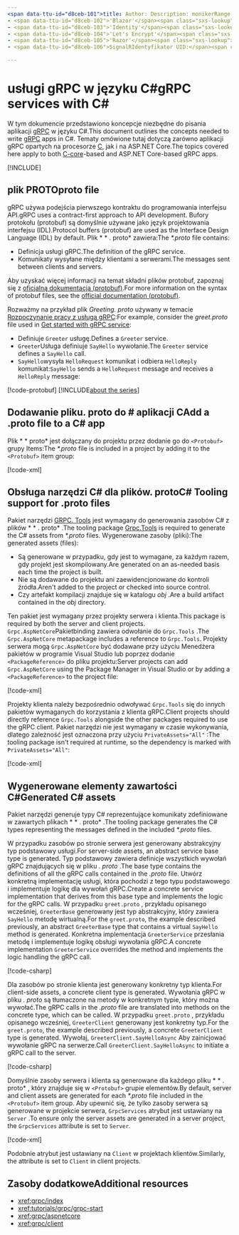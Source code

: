 ```yaml
---
<span data-ttu-id="d8ceb-101">title: Author: Description: monikerRange: MS. Author: MS. Date: No-Loc:</span><span class="sxs-lookup"><span data-stu-id="d8ceb-101">title: author: description: monikerRange: ms.author: ms.date: no-loc:</span></span>
- <span data-ttu-id="d8ceb-102">'Blazor'</span><span class="sxs-lookup"><span data-stu-id="d8ceb-102">'Blazor'</span></span>
- <span data-ttu-id="d8ceb-103">'Identity'</span><span class="sxs-lookup"><span data-stu-id="d8ceb-103">'Identity'</span></span>
- <span data-ttu-id="d8ceb-104">'Let's Encrypt'</span><span class="sxs-lookup"><span data-stu-id="d8ceb-104">'Let's Encrypt'</span></span>
- <span data-ttu-id="d8ceb-105">'Razor'</span><span class="sxs-lookup"><span data-stu-id="d8ceb-105">'Razor'</span></span>
- <span data-ttu-id="d8ceb-106">SignalRIdentyfikator UID:</span><span class="sxs-lookup"><span data-stu-id="d8ceb-106">'SignalR' uid:</span></span> 

---
```

# <a name="grpc-services-with-c"></a><span data-ttu-id="d8ceb-107">usługi gRPC w języku C\#</span><span class="sxs-lookup"><span data-stu-id="d8ceb-107">gRPC services with C\#</span></span>

<span data-ttu-id="d8ceb-108">W tym dokumencie przedstawiono koncepcje niezbędne do pisania aplikacji [gRPC](https://grpc.io/docs/guides/) w języku C#.</span><span class="sxs-lookup"><span data-stu-id="d8ceb-108">This document outlines the concepts needed to write [gRPC](https://grpc.io/docs/guides/) apps in C#.</span></span> <span data-ttu-id="d8ceb-109">Tematy omówione tutaj dotyczą zarówno aplikacji gRPC opartych na procesorze [C](https://grpc.io/blog/grpc-stacks), jak i na ASP.NET Core.</span><span class="sxs-lookup"><span data-stu-id="d8ceb-109">The topics covered here apply to both [C-core](https://grpc.io/blog/grpc-stacks)-based and ASP.NET Core-based gRPC apps.</span></span>

[!INCLUDE[](~/includes/gRPCazure.md)]

## <a name="proto-file"></a><span data-ttu-id="d8ceb-110">plik PROTO</span><span class="sxs-lookup"><span data-stu-id="d8ceb-110">proto file</span></span>

<span data-ttu-id="d8ceb-111">gRPC używa podejścia pierwszego kontraktu do programowania interfejsu API.</span><span class="sxs-lookup"><span data-stu-id="d8ceb-111">gRPC uses a contract-first approach to API development.</span></span> <span data-ttu-id="d8ceb-112">Bufory protokołu (protobuf) są domyślnie używane jako język projektowania interfejsu (IDL).</span><span class="sxs-lookup"><span data-stu-id="d8ceb-112">Protocol buffers (protobuf) are used as the Interface Design Language (IDL) by default.</span></span> <span data-ttu-id="d8ceb-113">Plik \* \* . proto\* zawiera:</span><span class="sxs-lookup"><span data-stu-id="d8ceb-113">The *\*.proto* file contains:</span></span>

* <span data-ttu-id="d8ceb-114">Definicja usługi gRPC.</span><span class="sxs-lookup"><span data-stu-id="d8ceb-114">The definition of the gRPC service.</span></span>
* <span data-ttu-id="d8ceb-115">Komunikaty wysyłane między klientami a serwerami.</span><span class="sxs-lookup"><span data-stu-id="d8ceb-115">The messages sent between clients and servers.</span></span>

<span data-ttu-id="d8ceb-116">Aby uzyskać więcej informacji na temat składni plików protobuf, zapoznaj się z [oficjalną dokumentacją (protobuf)](https://developers.google.com/protocol-buffers/docs/proto3).</span><span class="sxs-lookup"><span data-stu-id="d8ceb-116">For more information on the syntax of protobuf files, see the [official documentation (protobuf)](https://developers.google.com/protocol-buffers/docs/proto3).</span></span>

<span data-ttu-id="d8ceb-117">Rozważmy na przykład plik *Greeting. proto* używany w temacie [Rozpoczynanie pracy z usługą gRPC](xref:tutorials/grpc/grpc-start):</span><span class="sxs-lookup"><span data-stu-id="d8ceb-117">For example, consider the *greet.proto* file used in [Get started with gRPC service](xref:tutorials/grpc/grpc-start):</span></span>

* <span data-ttu-id="d8ceb-118">Definiuje `Greeter` usługę.</span><span class="sxs-lookup"><span data-stu-id="d8ceb-118">Defines a `Greeter` service.</span></span>
* <span data-ttu-id="d8ceb-119">`Greeter`Usługa definiuje `SayHello` wywołanie.</span><span class="sxs-lookup"><span data-stu-id="d8ceb-119">The `Greeter` service defines a `SayHello` call.</span></span>
* <span data-ttu-id="d8ceb-120">`SayHello`wysyła `HelloRequest` komunikat i odbiera `HelloReply` komunikat:</span><span class="sxs-lookup"><span data-stu-id="d8ceb-120">`SayHello` sends a `HelloRequest` message and receives a `HelloReply` message:</span></span>

[!code-protobuf[](~/tutorials/grpc/grpc-start/sample/GrpcGreeter/Protos/greet.proto)]
[!INCLUDE[about the series](~/includes/code-comments-loc.md)]

## <a name="add-a-proto-file-to-a-c-app"></a><span data-ttu-id="d8ceb-121">Dodawanie pliku. proto do \# aplikacji C</span><span class="sxs-lookup"><span data-stu-id="d8ceb-121">Add a .proto file to a C\# app</span></span>

<span data-ttu-id="d8ceb-122">Plik \* \* proto\* jest dołączany do projektu przez dodanie go do `<Protobuf>` grupy Items:</span><span class="sxs-lookup"><span data-stu-id="d8ceb-122">The *\*.proto* file is included in a project by adding it to the `<Protobuf>` item group:</span></span>

[!code-xml[](~/tutorials/grpc/grpc-start/sample/GrpcGreeter/GrpcGreeter.csproj?highlight=2&range=7-9)]

## <a name="c-tooling-support-for-proto-files"></a><span data-ttu-id="d8ceb-123">Obsługa narzędzi C# dla plików. proto</span><span class="sxs-lookup"><span data-stu-id="d8ceb-123">C# Tooling support for .proto files</span></span>

<span data-ttu-id="d8ceb-124">Pakiet narzędzi [GRPC. Tools](https://www.nuget.org/packages/Grpc.Tools/) jest wymagany do generowania zasobów C# z plików \* \* . proto\* .</span><span class="sxs-lookup"><span data-stu-id="d8ceb-124">The tooling package [Grpc.Tools](https://www.nuget.org/packages/Grpc.Tools/) is required to generate the C# assets from *\*.proto* files.</span></span> <span data-ttu-id="d8ceb-125">Wygenerowane zasoby (pliki):</span><span class="sxs-lookup"><span data-stu-id="d8ceb-125">The generated assets (files):</span></span>

* <span data-ttu-id="d8ceb-126">Są generowane w przypadku, gdy jest to wymagane, za każdym razem, gdy projekt jest skompilowany.</span><span class="sxs-lookup"><span data-stu-id="d8ceb-126">Are generated on an as-needed basis each time the project is built.</span></span>
* <span data-ttu-id="d8ceb-127">Nie są dodawane do projektu ani zaewidencjonowane do kontroli źródła.</span><span class="sxs-lookup"><span data-stu-id="d8ceb-127">Aren't added to the project or checked into source control.</span></span>
* <span data-ttu-id="d8ceb-128">Czy artefakt kompilacji znajduje się w katalogu *obj* .</span><span class="sxs-lookup"><span data-stu-id="d8ceb-128">Are a build artifact contained in the *obj* directory.</span></span>

<span data-ttu-id="d8ceb-129">Ten pakiet jest wymagany przez projekty serwera i klienta.</span><span class="sxs-lookup"><span data-stu-id="d8ceb-129">This package is required by both the server and client projects.</span></span> <span data-ttu-id="d8ceb-130">`Grpc.AspNetCore`Pakietbinding zawiera odwołanie do `Grpc.Tools` .</span><span class="sxs-lookup"><span data-stu-id="d8ceb-130">The `Grpc.AspNetCore` metapackage includes a reference to `Grpc.Tools`.</span></span> <span data-ttu-id="d8ceb-131">Projekty serwera mogą `Grpc.AspNetCore` być dodawane przy użyciu Menedżera pakietów w programie Visual Studio lub poprzez dodanie `<PackageReference>` do pliku projektu:</span><span class="sxs-lookup"><span data-stu-id="d8ceb-131">Server projects can add `Grpc.AspNetCore` using the Package Manager in Visual Studio or by adding a `<PackageReference>` to the project file:</span></span>

[!code-xml[](~/tutorials/grpc/grpc-start/sample/GrpcGreeter/GrpcGreeter.csproj?highlight=1&range=12)]

<span data-ttu-id="d8ceb-132">Projekty klienta należy bezpośrednio odwoływać `Grpc.Tools` się do innych pakietów wymaganych do korzystania z klienta gRPC.</span><span class="sxs-lookup"><span data-stu-id="d8ceb-132">Client projects should directly reference `Grpc.Tools` alongside the other packages required to use the gRPC client.</span></span> <span data-ttu-id="d8ceb-133">Pakiet narzędzi nie jest wymagany w czasie wykonywania, dlatego zależność jest oznaczona przy użyciu `PrivateAssets="All"` :</span><span class="sxs-lookup"><span data-stu-id="d8ceb-133">The tooling package isn't required at runtime, so the dependency is marked with `PrivateAssets="All"`:</span></span>

[!code-xml[](~/tutorials/grpc/grpc-start/sample/GrpcGreeterClient/GrpcGreeterClient.csproj?highlight=3&range=9-11)]

## <a name="generated-c-assets"></a><span data-ttu-id="d8ceb-134">Wygenerowane elementy zawartości C#</span><span class="sxs-lookup"><span data-stu-id="d8ceb-134">Generated C# assets</span></span>

<span data-ttu-id="d8ceb-135">Pakiet narzędzi generuje typy C# reprezentujące komunikaty zdefiniowane w zawartych plikach \* \* . proto\* .</span><span class="sxs-lookup"><span data-stu-id="d8ceb-135">The tooling package generates the C# types representing the messages defined in the included *\*.proto* files.</span></span>

<span data-ttu-id="d8ceb-136">W przypadku zasobów po stronie serwera jest generowany abstrakcyjny typ podstawowy usługi.</span><span class="sxs-lookup"><span data-stu-id="d8ceb-136">For server-side assets, an abstract service base type is generated.</span></span> <span data-ttu-id="d8ceb-137">Typ podstawowy zawiera definicje wszystkich wywołań gRPC znajdujących się w pliku *. proto* .</span><span class="sxs-lookup"><span data-stu-id="d8ceb-137">The base type contains the definitions of all the gRPC calls contained in the *.proto* file.</span></span> <span data-ttu-id="d8ceb-138">Utwórz konkretną implementację usługi, która pochodzi z tego typu podstawowego i implementuje logikę dla wywołań gRPC.</span><span class="sxs-lookup"><span data-stu-id="d8ceb-138">Create a concrete service implementation that derives from this base type and implements the logic for the gRPC calls.</span></span> <span data-ttu-id="d8ceb-139">W przypadku `greet.proto` , przykładu opisanego wcześniej, `GreeterBase` generowany jest typ abstrakcyjny, który zawiera `SayHello` metodę wirtualną.</span><span class="sxs-lookup"><span data-stu-id="d8ceb-139">For the `greet.proto`, the example described previously, an abstract `GreeterBase` type that contains a virtual `SayHello` method is generated.</span></span> <span data-ttu-id="d8ceb-140">Konkretna implementacja `GreeterService` przesłania metodę i implementuje logikę obsługi wywołania gRPC.</span><span class="sxs-lookup"><span data-stu-id="d8ceb-140">A concrete implementation `GreeterService` overrides the method and implements the logic handling the gRPC call.</span></span>

[!code-csharp[](~/tutorials/grpc/grpc-start/sample/GrpcGreeter/Services/GreeterService.cs?name=snippet)]

<span data-ttu-id="d8ceb-141">Dla zasobów po stronie klienta jest generowany konkretny typ klienta.</span><span class="sxs-lookup"><span data-stu-id="d8ceb-141">For client-side assets, a concrete client type is generated.</span></span> <span data-ttu-id="d8ceb-142">Wywołania gRPC w pliku *. proto* są tłumaczone na metody w konkretnym typie, który można wywołać.</span><span class="sxs-lookup"><span data-stu-id="d8ceb-142">The gRPC calls in the *.proto* file are translated into methods on the concrete type, which can be called.</span></span> <span data-ttu-id="d8ceb-143">W przypadku `greet.proto` , przykładu opisanego wcześniej, `GreeterClient` generowany jest konkretny typ.</span><span class="sxs-lookup"><span data-stu-id="d8ceb-143">For the `greet.proto`, the example described previously, a concrete `GreeterClient` type is generated.</span></span> <span data-ttu-id="d8ceb-144">Wywołaj, `GreeterClient.SayHelloAsync` Aby zainicjować wywołanie gRPC na serwerze.</span><span class="sxs-lookup"><span data-stu-id="d8ceb-144">Call `GreeterClient.SayHelloAsync` to initiate a gRPC call to the server.</span></span>

[!code-csharp[](~/tutorials/grpc/grpc-start/sample/GrpcGreeterClient/Program.cs?name=snippet)]

<span data-ttu-id="d8ceb-145">Domyślnie zasoby serwera i klienta są generowane dla każdego pliku \* \* . proto\* , który znajduje się w `<Protobuf>` grupie elementów.</span><span class="sxs-lookup"><span data-stu-id="d8ceb-145">By default, server and client assets are generated for each *\*.proto* file included in the `<Protobuf>` item group.</span></span> <span data-ttu-id="d8ceb-146">Aby upewnić się, że tylko zasoby serwera są generowane w projekcie serwera, `GrpcServices` atrybut jest ustawiany na `Server` .</span><span class="sxs-lookup"><span data-stu-id="d8ceb-146">To ensure only the server assets are generated in a server project, the `GrpcServices` attribute is set to `Server`.</span></span>

[!code-xml[](~/tutorials/grpc/grpc-start/sample/GrpcGreeter/GrpcGreeter.csproj?highlight=2&range=7-9)]

<span data-ttu-id="d8ceb-147">Podobnie atrybut jest ustawiany na `Client` w projektach klientów.</span><span class="sxs-lookup"><span data-stu-id="d8ceb-147">Similarly, the attribute is set to `Client` in client projects.</span></span>

## <a name="additional-resources"></a><span data-ttu-id="d8ceb-148">Zasoby dodatkowe</span><span class="sxs-lookup"><span data-stu-id="d8ceb-148">Additional resources</span></span>

* <xref:grpc/index>
* <xref:tutorials/grpc/grpc-start>
* <xref:grpc/aspnetcore>
* <xref:grpc/client>
